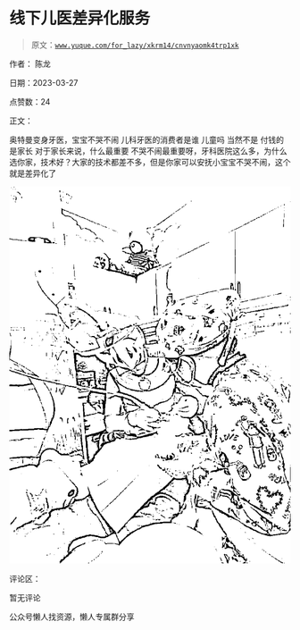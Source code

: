 # 线下儿医差异化服务

> 原文：[`www.yuque.com/for_lazy/xkrm14/cnvnyaomk4trp1xk`](https://www.yuque.com/for_lazy/xkrm14/cnvnyaomk4trp1xk)



作者： 陈龙



日期：2023-03-27



点赞数：24



正文：



奥特曼变身牙医，宝宝不哭不闹 儿科牙医的消费者是谁 儿童吗 当然不是 付钱的是家长 对于家长来说，什么最重要 不哭不闹最重要呀，牙科医院这么多，为什么选你家，技术好？大家的技术都差不多，但是你家可以安抚小宝宝不哭不闹，这个就是差异化了



![](img/b02d2fa3ba74800d12c39726c2ae80cb.png)  

评论区：



暂无评论



公众号懒人找资源，懒人专属群分享

</ne-p>